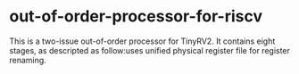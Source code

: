 # out-of-order-processor-for-riscv
This is a two-issue out-of-order processor for TinyRV2. It contains eight stages, as descripted as follow:uses unified physical register file for register renaming.
